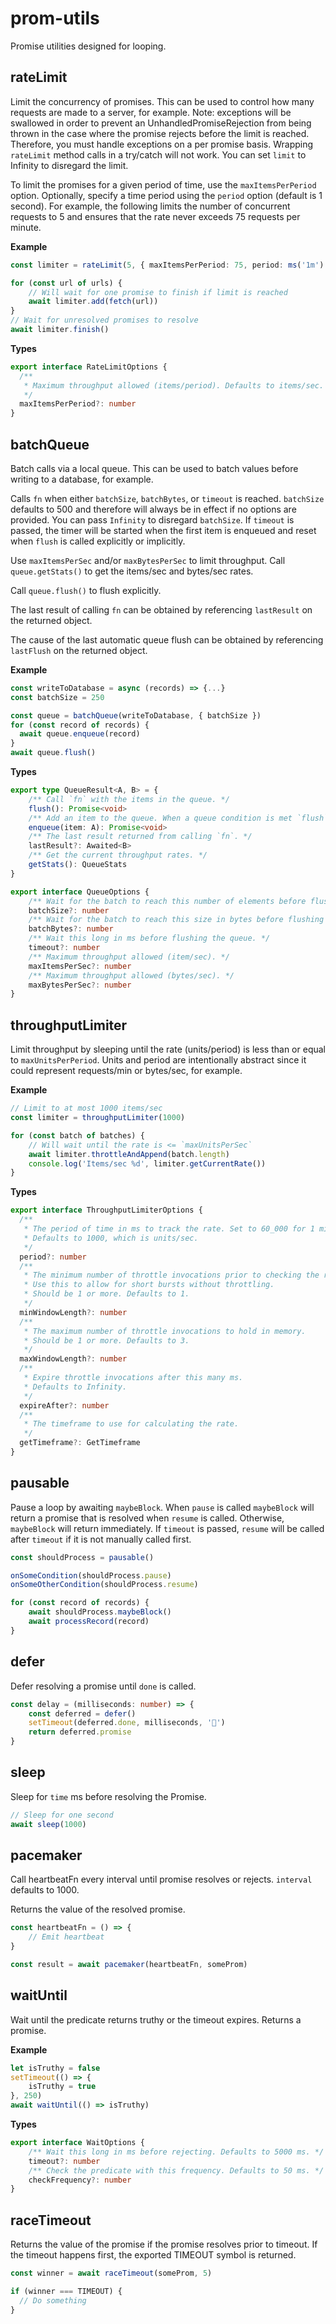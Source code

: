 # prom-utils

Promise utilities designed for looping.

## rateLimit

Limit the concurrency of promises. This can be used to control
how many requests are made to a server, for example. Note:
exceptions will be swallowed in order to prevent an UnhandledPromiseRejection
from being thrown in the case where the promise rejects before the limit is
reached. Therefore, you must handle exceptions on a per promise basis.
Wrapping `rateLimit` method calls in a try/catch will not work. You can
set `limit` to Infinity to disregard the limit.

To limit the promises for a given period of time, use the `maxItemsPerPeriod`
option. Optionally, specify a time period using the `period` option (default is 1 second).
For example, the following limits the number of concurrent
requests to 5 and ensures that the rate never exceeds 75 requests per minute.

**Example**

```typescript
const limiter = rateLimit(5, { maxItemsPerPeriod: 75, period: ms('1m') })

for (const url of urls) {
    // Will wait for one promise to finish if limit is reached
    await limiter.add(fetch(url))
}
// Wait for unresolved promises to resolve
await limiter.finish()
```

**Types**

```typescript
export interface RateLimitOptions {
  /**
   * Maximum throughput allowed (items/period). Defaults to items/sec.
   */
  maxItemsPerPeriod?: number
}
```

## batchQueue

Batch calls via a local queue. This can be used to batch values before
writing to a database, for example.

Calls `fn` when either `batchSize`, `batchBytes`, or `timeout` is reached.
`batchSize` defaults to 500 and therefore will always be in effect if
no options are provided. You can pass `Infinity` to disregard `batchSize`.
If `timeout` is passed, the timer will be started when the first item is
enqueued and reset when `flush` is called explicitly or implicitly.

Use `maxItemsPerSec` and/or `maxBytesPerSec` to limit throughput.
Call `queue.getStats()` to get the items/sec and bytes/sec rates.

Call `queue.flush()` to flush explicitly.

The last result of calling `fn` can be obtained by referencing `lastResult`
on the returned object.

The cause of the last automatic queue flush can be obtained by referencing
`lastFlush` on the returned object.

**Example**

```typescript
const writeToDatabase = async (records) => {...}
const batchSize = 250

const queue = batchQueue(writeToDatabase, { batchSize })
for (const record of records) {
  await queue.enqueue(record)
}
await queue.flush()
```

**Types**

```typescript
export type QueueResult<A, B> = {
    /** Call `fn` with the items in the queue. */
    flush(): Promise<void>
    /** Add an item to the queue. When a queue condition is met `flush` will be called. */
    enqueue(item: A): Promise<void>
    /** The last result returned from calling `fn`. */
    lastResult?: Awaited<B>
    /** Get the current throughput rates. */
    getStats(): QueueStats
}

export interface QueueOptions {
    /** Wait for the batch to reach this number of elements before flushing the queue. */
    batchSize?: number
    /** Wait for the batch to reach this size in bytes before flushing the queue. */
    batchBytes?: number
    /** Wait this long in ms before flushing the queue. */
    timeout?: number
    /** Maximum throughput allowed (item/sec). */
    maxItemsPerSec?: number
    /** Maximum throughput allowed (bytes/sec). */
    maxBytesPerSec?: number
}
```

## throughputLimiter

Limit throughput by sleeping until the rate (units/period)
is less than or equal to `maxUnitsPerPeriod`. Units and period are
intentionally abstract since it could represent requests/min or bytes/sec,
for example.

**Example**

```typescript
// Limit to at most 1000 items/sec
const limiter = throughputLimiter(1000)

for (const batch of batches) {
    // Will wait until the rate is <= `maxUnitsPerSec`
    await limiter.throttleAndAppend(batch.length)
    console.log('Items/sec %d', limiter.getCurrentRate())
}
```

**Types**

```typescript
export interface ThroughputLimiterOptions {
  /**
   * The period of time in ms to track the rate. Set to 60_000 for 1 minute.
   * Defaults to 1000, which is units/sec.
   */
  period?: number
  /**
   * The minimum number of throttle invocations prior to checking the rate.
   * Use this to allow for short bursts without throttling.
   * Should be 1 or more. Defaults to 1.
   */
  minWindowLength?: number
  /**
   * The maximum number of throttle invocations to hold in memory.
   * Should be 1 or more. Defaults to 3.
   */
  maxWindowLength?: number
  /**
   * Expire throttle invocations after this many ms.
   * Defaults to Infinity.
   */
  expireAfter?: number
  /**
   * The timeframe to use for calculating the rate.
   */
  getTimeframe?: GetTimeframe
}
```

## pausable

Pause a loop by awaiting `maybeBlock`. When `pause` is called `maybeBlock` will
return a promise that is resolved when `resume` is called. Otherwise,
`maybeBlock` will return immediately. If `timeout` is passed, `resume` will
be called after `timeout` if it is not manually called first.

```typescript
const shouldProcess = pausable()

onSomeCondition(shouldProcess.pause)
onSomeOtherCondition(shouldProcess.resume)

for (const record of records) {
    await shouldProcess.maybeBlock()
    await processRecord(record)
}
```

## defer

Defer resolving a promise until `done` is called.

```typescript
const delay = (milliseconds: number) => {
    const deferred = defer()
    setTimeout(deferred.done, milliseconds, '🦄')
    return deferred.promise
}
```

## sleep

Sleep for `time` ms before resolving the Promise.

```typescript
// Sleep for one second
await sleep(1000)
```

## pacemaker

Call heartbeatFn every interval until promise resolves or rejects.
`interval` defaults to 1000.

Returns the value of the resolved promise.

```typescript
const heartbeatFn = () => {
    // Emit heartbeat
}

const result = await pacemaker(heartbeatFn, someProm)
```

## waitUntil

Wait until the predicate returns truthy or the timeout expires.
Returns a promise.

**Example**

```typescript
let isTruthy = false
setTimeout(() => {
    isTruthy = true
}, 250)
await waitUntil(() => isTruthy)
```

**Types**

```typescript
export interface WaitOptions {
    /** Wait this long in ms before rejecting. Defaults to 5000 ms. */
    timeout?: number
    /** Check the predicate with this frequency. Defaults to 50 ms. */
    checkFrequency?: number
}
```

## raceTimeout

Returns the value of the promise if the promise resolves prior to timeout.
If the timeout happens first, the exported TIMEOUT symbol is returned.

```typescript
const winner = await raceTimeout(someProm, 5)

if (winner === TIMEOUT) {
  // Do something
}
```

